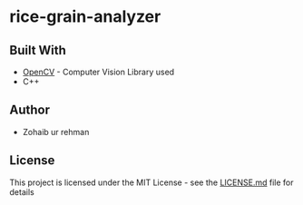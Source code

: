 # rice-grain-analyzer


## Built With

* [OpenCV](https://opencv.org/) - Computer Vision Library used
* C++


## Author

* Zohaib ur rehman 


## License

This project is licensed under the MIT License - see the [LICENSE.md](LICENSE.md) file for details

